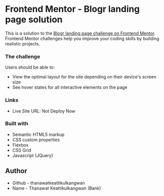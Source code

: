 # Frontend Mentor - Blogr landing page solution

This is a solution to the [Blogr landing page challenge on Frontend Mentor](https://www.frontendmentor.io/challenges/blogr-landing-page-EX2RLAApP). Frontend Mentor challenges help you improve your coding skills by building realistic projects. 



### The challenge

Users should be able to:

- View the optimal layout for the site depending on their device's screen size
- See hover states for all interactive elements on the page


### Links

- Live Site URL: Not Deploy Now


### Built with

- Semantic HTML5 markup
- CSS custom properties
- Flexbox
- CSS Grid
- Javascript (JQuery)



## Author

- Github - thanawatkeattikulkangwan
- Name - Thanawat Keattikulkangwan (Bank)

